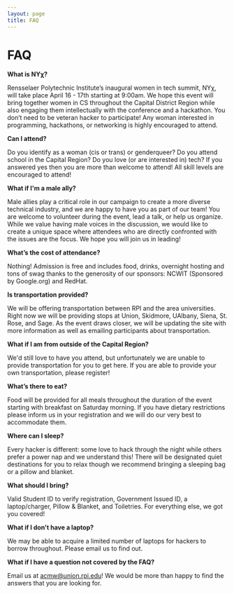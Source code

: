 ```yaml
---
layout: page
title: FAQ
---
```


# FAQ

**What is NY&chi;?**

Rensselaer Polytechnic Institute’s inaugural women in tech summit, NY&chi;, will take place April 16 - 17th starting at 9:00am. We hope this event will bring together women in CS throughout the Capital District Region while also engaging them intellectually with the conference and a hackathon. You don’t need to be veteran hacker to participate! Any woman interested in programming, hackathons, or networking is highly encouraged to attend.

**Can I attend?**

Do you identify as a woman (cis or trans) or genderqueer? Do you attend school in the Capital Region? Do you love (or are interested in) tech? If you answered yes then you are more than welcome to attend! All skill levels are encouraged to attend!

**What if I'm a male ally?**

Male allies play a critical role in our campaign to create a more diverse technical industry, and we are happy to have you as part of our team! You are welcome to volunteer during the event, lead a talk, or help us organize. While we value having male voices in the discussion, we would like to create a unique space where attendees who are directly confronted with the issues are the focus. We hope you will join us in leading!   


**What’s the cost of attendance?**

Nothing! Admission is free and includes food, drinks, overnight hosting and tons of swag thanks to the generosity of our sponsors: NCWIT (Sponsored by Google.org) and RedHat.

**Is transportation provided?**

We will be offering transportation between RPI and the area universities.  Right now we will be providing stops at Union, Skidmore, UAlbany, Siena, St. Rose, and Sage.  As the event draws closer, we will be updating the site with more information as well as emailing participants about transportation.  

**What if I am from outside of the Capital Region?**

We'd still love to have you attend, but unfortunately we are unable to provide transportation for you to get here.  If you are able to provide your own transportation, please register!

**What’s there to eat?**

Food will be provided for all meals throughout the duration of the event starting with breakfast on Saturday morning. If you have dietary restrictions please inform us in your registration and we will do our very best to accommodate them.

**Where can I sleep?**

Every hacker is different: some love to hack through the night while others prefer a power nap and we understand this! There will be designated quiet destinations for you to relax though we recommend bringing a sleeping bag or a pillow and blanket.

**What should I bring?**

Valid Student ID to verify registration, Government Issued ID, a laptop/charger, Pillow & Blanket, and Toiletries. For everything else, we got you covered!

**What if I don't have a laptop?**

We may be able to acquire a limited number of laptops for hackers to borrow throughout.  Please email us to find out.

**What if I have a question not covered by the FAQ?**

Email us at <acmw@union.rpi.edu>! We would be more than happy to find the answers that you are looking for.
